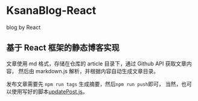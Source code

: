 # KsanaBlog-React
blog by React
## 基于 React 框架的静态博客实现
文章使用 md 格式，存储在仓库的 article 目录下，通过 Github API 获取文章内容，
然后由 markdown.js 解析，并根据内容自动生成文章目录。

发布文章需要先 `npm run tags` 生成摘要，然后`npm run push`即可，
当然，也可以使用写好的脚本[updatePost.js](https://github.com/lzcers/KsanaBlog-React/blob/master/updatePost.js)。
